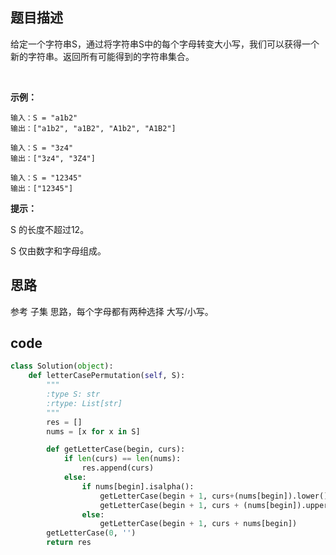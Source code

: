 ## 题目描述

给定一个字符串S，通过将字符串S中的每个字母转变大小写，我们可以获得一个新的字符串。返回所有可能得到的字符串集合。

 

**示例：**
    
    输入：S = "a1b2"
    输出：["a1b2", "a1B2", "A1b2", "A1B2"]

    输入：S = "3z4"
    输出：["3z4", "3Z4"]

    输入：S = "12345"
    输出：["12345"]

**提示：**

S 的长度不超过12。

S 仅由数字和字母组成。

## 思路

参考 子集 思路，每个字母都有两种选择 大写/小写。

## code

```python
class Solution(object):
    def letterCasePermutation(self, S):
        """
        :type S: str
        :rtype: List[str]
        """
        res = []
        nums = [x for x in S]

        def getLetterCase(begin, curs):
            if len(curs) == len(nums):
                res.append(curs)
            else:
                if nums[begin].isalpha():
                    getLetterCase(begin + 1, curs+(nums[begin]).lower())
                    getLetterCase(begin + 1, curs + (nums[begin]).upper())
                else:
                    getLetterCase(begin + 1, curs + nums[begin])
        getLetterCase(0, '')
        return res
```